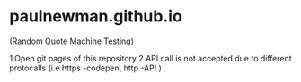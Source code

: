 # paulnewman.github.io 

(Random Quote Machine Testing)

1.Open git pages of this repository 
2.API call is not accepted due to different protocalls (i.e https -codepen, http -API )
